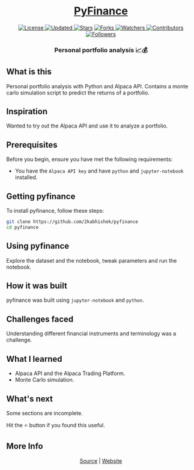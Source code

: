 <div align = "center">

<h1><a href="https://2kabhishek.github.io/pyfinance">PyFinance</a></h1>

<a href="https://github.com/2KAbhishek/pyfinance/blob/main/LICENSE">
<img alt="License" src="https://img.shields.io/github/license/2kabhishek/pyfinance?style=plastic&color=white&label=License"> </a>

<a href="https://github.com/2KAbhishek/pyfinance/pulse">
<img alt="Updated" src="https://img.shields.io/github/last-commit/2kabhishek/pyfinance?style=plastic&color=e30724&label=Updated"> </a>

<a href="https://github.com/2KAbhishek/pyfinance/stargazers">
<img alt="Stars" src="https://img.shields.io/github/stars/2kabhishek/pyfinance?style=plastic&color=00d451&label=Stars"></a>

<a href="https://github.com/2KAbhishek/pyfinance/network/members">
<img alt="Forks" src="https://img.shields.io/github/forks/2kabhishek/pyfinance?style=plastic&color=1688f0&label=Forks"> </a>

<a href="https://github.com/2KAbhishek/pyfinance/watchers">
<img alt="Watchers" src="https://img.shields.io/github/watchers/2kabhishek/pyfinance?style=plastic&color=ff5500&label=Watchers"> </a>

<a href="https://github.com/2KAbhishek/pyfinance/graphs/contributors">
<img alt="Contributors" src="https://img.shields.io/github/contributors/2kabhishek/pyfinance?style=plastic&color=f0f&label=Contributors"> </a>

<a href="https://github.com/2KAbhishek?tab=followers">
<img alt="Followers" src="https://img.shields.io/github/followers/2kabhishek?color=222&style=plastic&label=Followers"> </a>

<h3>Personal portfolio analysis 📈💰</h3>

</div>

## What is this

Personal portfolio analysis with Python and Alpaca API.
Contains a monte carlo simulation script to predict the returns of a portfolio.

## Inspiration

Wanted to try out the Alpaca API and use it to analyze a portfolio.

## Prerequisites

Before you begin, ensure you have met the following requirements:

- You have the `Alpaca API key` and have `python` and `jupyter-notebook` installed.

## Getting pyfinance

To install pyfinance, follow these steps:

```bash
git clone https://github.com/2kabhishek/pyfinance
cd pyfinance
```

## Using pyfinance

Explore the dataset and the notebook, tweak parameters and run the notebook.

## How it was built

pyfinance was built using `jupyter-notebook` and `python`.

## Challenges faced

Understanding different financial instruments and terminology was a challenge.

## What I learned

- Alpaca API and the Alpaca Trading Platform.
- Monte Carlo simulation.

## What's next

Some sections are incomplete.

Hit the ⭐ button if you found this useful.

## More Info

<div align="center">

<a href="https://github.com/2KAbhishek/pyfinance">Source</a> | <a href="https://2kabhishek.github.io/pyfinance">Website</a>

</div>
